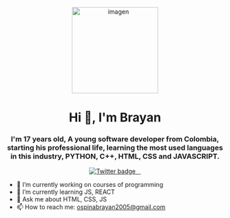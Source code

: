 <div id="header" align="center">
    <img src="https://media.giphy.com/media/bGgsc5mWoryfgKBx1u/giphy.gif" alt="imagen" width="200">
    <h1 align="center">Hi 👋, I'm Brayan </h1>
    <h3 align="center">I'm 17 years old, A young software developer from Colombia, starting his professional life, learning the most used languages in this industry, PYTHON, C++, HTML, CSS and JAVASCRIPT.</h3>
    <a href="https://twitter.com/BrayanospinaMa1">
        <img src="https://img.shields.io/twitter/follow/BrayanospinaMa1?color=blue&logo=Twitter&style=for-the-badge" alt="Twitter badge">
    </a>
    <a href="https://www.linkedin.com/in/brayan-ospina-8bb472243?lipi=urn%3Ali%3Apage%3Ad_flagship3_profile_view_base_contact_details%3BCiQh3dQyRfuzUgVCdDvVLw%3D%3D">
        <img src="https://img.shields.io/badge/LinkedIn-0077B5?style=for-the-badge&logo=linkedin&logoColor=white" alt="">
    </a>
    <a href="https://l.instagram.com/?u=https%3A%2F%2Flinktr.ee%2Fbrayancode&e=ATPWGCsJNpaad4lIELdIdHz7DlYRKV0rUm0BMy2YlXH4MQH_IgcQbdYD8PVMXj40H7mdjzX_sQtkRo06V6fLXzk&s=1">
        <img src="https://img.shields.io/badge/linktree-39E09B?style=for-the-badge&logo=linktree&logoColor=white" alt="">
    </a>
    <a href="https://t.co/VBNNTjtw3F">
        <img src="https://img.shields.io/badge/Instagram-E4405F?style=for-the-badge&logo=instagram&logoColor=white" alt="">
    </a>
</div>

- 🔭 I’m currently working on courses of programming
- 🌱 I’m currently learning JS, REACT
- 💬 Ask me about HTML, CSS, JS
- 📫 How to reach me: ospinabrayan2005@gmail.com


